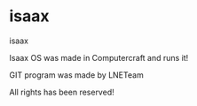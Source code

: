 isaax
=====

isaax

Isaax OS was made in Computercraft and runs it! 

GIT program was made by LNETeam

All rights has been reserved!
